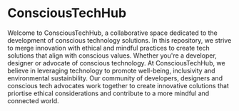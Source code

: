 # ConsciousTechHub
Welcome to ConsciousTechHub, a collaborative space dedicated to the development of conscious technology solutions. In this repository, we strive to merge innovation with ethical and mindful practices to create tech solutions that align with conscious values. Whether you're a developer, designer or advocate of conscious technology.
At ConsciousTechHub, we believe in leveraging technology to promote well-being, inclusivity and environmental sustainbility.
Our community of developers, designers and conscious tech advocates work together to create innovative colutions that priortise ethical considerations and contribute to a more mindful and connected world.
